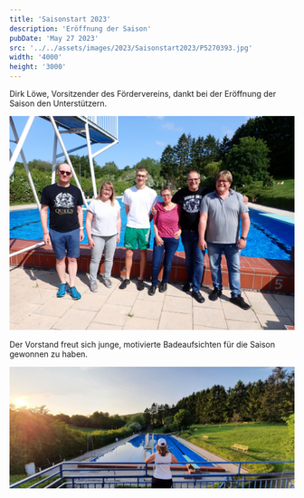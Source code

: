 ```yaml
---
title: 'Saisonstart 2023'
description: 'Eröffnung der Saison'
pubDate: 'May 27 2023'
src: '../../assets/images/2023/Saisonstart2023/P5270393.jpg'
width: '4000'
height: '3000'
---
```


Dirk Löwe, Vorsitzender des Fördervereins, dankt bei der Eröffnung der Saison den Unterstützern. 

![P5270400](../../assets/images/2023/Saisonstart2023/P5270400.jpg "P5270400")

Der Vorstand freut sich junge, motivierte Badeaufsichten für die Saison gewonnen zu haben. 

![20230529_003351](../../assets/images/2023/Saisonstart2023/20230529_003351.jpg "20230529_003351")